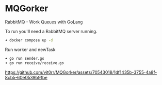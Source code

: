 # MQGorker
RabbitMQ - Work Queues with GoLang

To run you'll need a RabbitMQ server running.

```bash
➜ docker compose up -d
```

Run worker and newTask

```bash
➜ go run sender.go
➜ go run receive/receive.go
```

https://github.com/vit0rr/MQGorker/assets/70543018/1df1435b-3755-4a8f-8cb5-60e0539b9fbe

